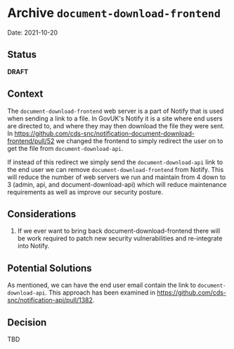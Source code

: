 # Archive `document-download-frontend`

Date: 2021-10-20

## Status

**DRAFT**

## Context

The `document-download-frontend` web server is a part of Notify that is used when sending a link to a file. In GovUK's Notify it is a site where end users are directed to, and where they may then download the file they were sent. In https://github.com/cds-snc/notification-document-download-frontend/pull/52 we changed the frontend to simply redirect the user on to get the file from `document-download-api`.

If instead of this redirect we simply send the `document-download-api` link to the end user we can remove `document-download-frontend` from Notify. This will reduce the number of web servers we run and maintain from 4 down to 3 (admin, api, and document-download-api) which will reduce maintenance requirements as well as improve our security posture.

## Considerations

1. If we ever want to bring back document-download-frontend there will be work required to patch new security vulnerabilities and re-integrate into Notify.

## Potential Solutions

As mentioned, we can have the end user email contain the link to `document-download-api`. This approach has been examined in https://github.com/cds-snc/notification-api/pull/1382.

## Decision

TBD